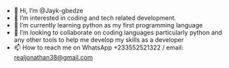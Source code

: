 - 👋 Hi, I’m @Jayk-gbedze
- 👀 I’m interested in coding and tech related development. 
- 🌱 I’m currently learning python as my first programming language 
- 💞️ I’m looking to collaborate on coding languages particularly python and any other tools to help me develop my skills as a developer 
- 📫 How to reach me on WhatsApp +233552521322 / email: realjonathan38@gmail.com 

<!---
Jayk-gbedze/Jayk-gbedze is a ✨ special ✨ repository because its `README.md` (this file) appears on your GitHub profile.
You can click the Preview link to take a look at your changes.
--->
